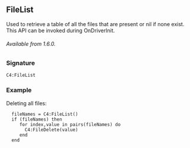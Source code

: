 ## FileList

Used to retrieve a table of all the files that are present or nil if none exist. This API can be invoked during
OnDriverInit.

###### Available from 1.6.0.



### Signature

`C4:FileList`



### Example  

Deleting all files:

```
  fileNames = C4:FileList()
  if (fileNames) then
     for index,value in pairs(fileNames) do
       C4:FileDelete(value)
     end
  end
```